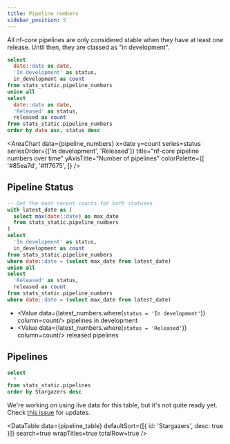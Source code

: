 ```yaml
---
title: Pipeline numbers
sidebar_position: 5
---
```


All nf-core pipelines are only considered stable when they have at least one release. Until then, they are classed as "in development".

```sql pipeline_numbers
select
  date::date as date,
  'In development' as status,
  in_development as count
from stats_static.pipeline_numbers
union all
select
  date::date as date,
  'Released' as status,
  released as count
from stats_static.pipeline_numbers
order by date asc, status desc
```

<AreaChart
data={pipeline_numbers}
x=date
y=count
series=status
seriesOrder={['In development', 'Released']}
title="nf-core pipeline numbers over time"
yAxisTitle="Number of pipelines"
colorPalette={[
'#85ea7d',
'#ff7675',
]}
/>

## Pipeline Status

```sql latest_numbers
-- Get the most recent counts for both statuses
with latest_date as (
  select max(date::date) as max_date
  from stats_static.pipeline_numbers
)
select
  'In development' as status,
  in_development as count
from stats_static.pipeline_numbers
where date::date = (select max_date from latest_date)
union all
select
  'Released' as status,
  released as count
from stats_static.pipeline_numbers
where date::date = (select max_date from latest_date)
```

- <Value data={latest_numbers.where(`status = 'In development'`)} column=count/> pipelines in development
- <Value data={latest_numbers.where(`status = 'Released'`)} column=count/> released pipelines

<!-- TODO Use pull in live data <LastRefreshed prefix="As of"/> -->

## Pipelines

```sql pipeline_table
select
  *
from stats_static.pipelines
order by Stargazers desc
```

<!-- TODO Add links -->

We're working on using live data for this table, but it's not quite ready yet. Check [this issue](https://github.com/nf-core/stats/issues/9) for updates.

<DataTable
data={pipeline_table}
defaultSort={[{ id: 'Stargazers', desc: true }]}
search=true
wrapTitles=true
totalRow=true
/>
